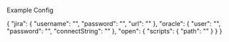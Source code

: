 Example Config

{
  "jira": {
    "username": "",
    "password": "",
    "url": ""
  },
  "oracle": {
    "user": "",
    "password": "",
    "connectString": ""
  },
  "open": {
    "scripts": {
      "path": ""
    }
  }
}